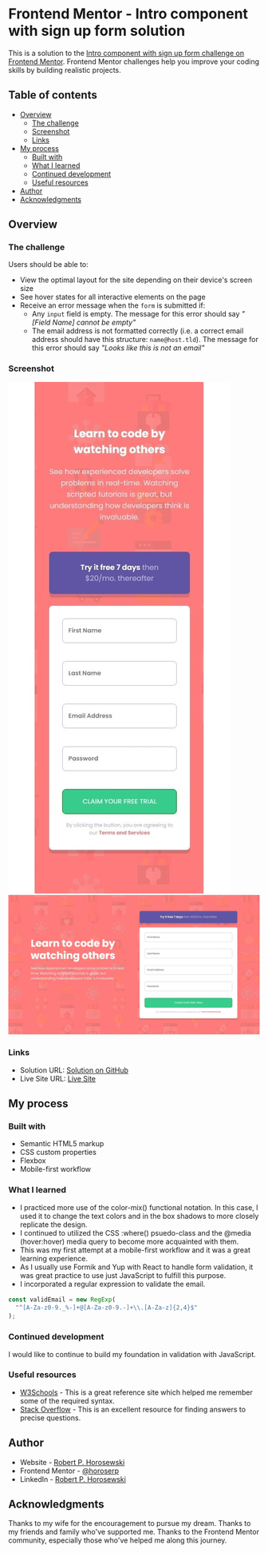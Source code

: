 # Frontend Mentor - Intro component with sign up form solution

This is a solution to the [Intro component with sign up form challenge on Frontend Mentor](https://www.frontendmentor.io/challenges/intro-component-with-signup-form-5cf91bd49edda32581d28fd1). Frontend Mentor challenges help you improve your coding skills by building realistic projects.

## Table of contents

- [Overview](#overview)
  - [The challenge](#the-challenge)
  - [Screenshot](#screenshot)
  - [Links](#links)
- [My process](#my-process)
  - [Built with](#built-with)
  - [What I learned](#what-i-learned)
  - [Continued development](#continued-development)
  - [Useful resources](#useful-resources)
- [Author](#author)
- [Acknowledgments](#acknowledgments)

## Overview

### The challenge

Users should be able to:

- View the optimal layout for the site depending on their device's screen size
- See hover states for all interactive elements on the page
- Receive an error message when the `form` is submitted if:
  - Any `input` field is empty. The message for this error should say _"[Field Name] cannot be empty"_
  - The email address is not formatted correctly (i.e. a correct email address should have this structure: `name@host.tld`). The message for this error should say _"Looks like this is not an email"_

### Screenshot

![Mobile](./assets/images/mobile-screenshot.jpeg)
![Desktop](./assets/images/desktop-screenshot.jpeg)

### Links

- Solution URL: [Solution on GitHub](https://github.com/horoserp/intro-signup)
- Live Site URL: [Live Site](https://horoserp.github.io/intro-signup)

## My process

### Built with

- Semantic HTML5 markup
- CSS custom properties
- Flexbox
- Mobile-first workflow

### What I learned

- I practiced more use of the color-mix() functional notation. In this case, I used it to change the text colors and in the box shadows to more closely replicate the design.
- I continued to utilized the CSS :where() psuedo-class and the @media (hover:hover) media query to become more acquainted with them.
- This was my first attempt at a mobile-first workflow and it was a great learning experience.
- As I usually use Formik and Yup with React to handle form validation, it was great practice to use just JavaScript to fulfill this purpose.
- I incorporated a regular expression to validate the email.

```js
const validEmail = new RegExp(
  "^[A-Za-z0-9._%-]+@[A-Za-z0-9.-]+\\.[A-Za-z]{2,4}$"
);
```

### Continued development

I would like to continue to build my foundation in validation with JavaScript.

### Useful resources

- [W3Schools](https://www.w3schools.com/) - This is a great reference site which helped me remember some of the required syntax.
- [Stack Overflow](https://stackoverflow.com/) - This is an excellent resource for finding answers to precise questions.

## Author

- Website - [Robert P. Horosewski](https://horoserp.github.io/React-Portfolio)
- Frontend Mentor - [@horoserp](https://www.frontendmentor.io/profile/horoserp)
- LinkedIn - [Robert P. Horosewski](https://www.linkedin.com/in/robert-horosewski-8a0608196/)

## Acknowledgments

Thanks to my wife for the encouragement to pursue my dream. Thanks to my friends and family who've supported me. Thanks to the Frontend Mentor community, especially those who've helped me along this journey.
